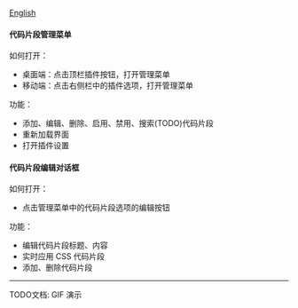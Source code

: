 [English](https://github.com/TCOTC/snippets/blob/main/README.md)

#### 代码片段管理菜单

如何打开：

- 桌面端：点击顶栏插件按钮，打开管理菜单
- 移动端：点击右侧栏中的插件选项，打开管理菜单

功能：

- 添加、编辑、删除、启用、禁用、搜索(TODO)代码片段
- 重新加载界面
- 打开插件设置

#### 代码片段编辑对话框

如何打开：

- 点击管理菜单中的代码片段选项的编辑按钮

功能：

- 编辑代码片段标题、内容
- 实时应用 CSS 代码片段
- 添加、删除代码片段

---

TODO文档: GIF 演示